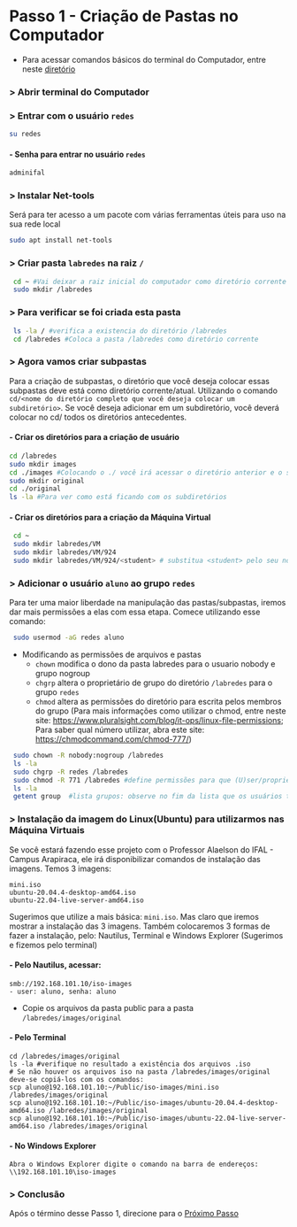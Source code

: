 # Passo 1 - Criação de Pastas no Computador
- Para acessar comandos básicos do terminal do Computador, entre neste [diretório](https://github.com/Josival/TrabalhoRedes/blob/main/Projeto/Comandos%20B%C3%A1sicos.md)


### > Abrir terminal do Computador


### > Entrar com o usuário ``redes``
```bash
su redes
```
#### - Senha para entrar no usuário ``redes``
```bash
adminifal
```


### > Instalar Net-tools
Será para ter acesso a um pacote com várias ferramentas úteis para uso na sua rede local
```bash
sudo apt install net-tools
```


### > Criar pasta ``labredes`` na raiz ``/``
```bash
 cd ~ #Vai deixar a raiz inicial do computador como diretório corrente
 sudo mkdir /labredes
```


### > Para verificar se foi criada esta pasta
```bash
 ls -la / #verifica a existencia do diretório /labredes
 cd /labredes #Coloca a pasta /labredes como diretório corrente
```


### > Agora vamos criar subpastas

Para a criação de subpastas, o diretório que você deseja colocar essas subpastas deve está como diretório corrente/atual. Utilizando o comando ``cd/<nome do diretório completo que você deseja colocar um subdiretório>``. Se você deseja adicionar em um subdiretório, você deverá colocar no cd/ todos os diretórios antecedentes.

#### - Criar os diretórios para a criação de usuário
 ```bash
 cd /labredes 
 sudo mkdir images
 cd ./images #Colocando o ./ você irá acessar o diretório anterior e o subdiretório que você quer acessar atualmente. Seria o mesmo que: cd /labredes/images
 sudo mkdir original 
 cd ./original
 ls -la #Para ver como está ficando com os subdiretórios
 ```
#### - Criar os diretórios para a criação da Máquina Virtual
```bash
 cd ~
 sudo mkdir labredes/VM
 sudo mkdir labredes/VM/924
 sudo mkdir labredes/VM/924/<student> # substitua <student> pelo seu nome
```


### > Adicionar o usuário ``aluno`` ao grupo ``redes``
Para ter uma maior liberdade na manipulação das pastas/subpastas, iremos dar mais permissões a elas com essa etapa. Comece utilizando esse comando: 
```bash
 sudo usermod -aG redes aluno
```
* Modificando as permissões de arquivos e pastas
   * ``chown`` modifica o dono da pasta labredes para o usuario nobody e grupo nogroup
   * ``chgrp`` altera o proprietário de grupo do diretório ``/labredes`` para o grupo ``redes``
   * ``chmod`` altera as permissões do diretório para escrita pelos membros do grupo (Para mais informações como utilizar o chmod, entre neste site: https://www.pluralsight.com/blog/it-ops/linux-file-permissions; Para saber qual número utilizar, abra este site: https://chmodcommand.com/chmod-777/)
```bash
 sudo chown -R nobody:nogroup /labredes
 ls -la
 sudo chgrp -R redes /labredes
 sudo chmod -R 771 /labredes #define permissões para que (U)ser/proprietário possa ler, escrever e executar. (G)roup pode ler, escrever e executar. (O)outros não podem ler, não podem escrever e podem executar
 ls -la
 getent group  #lista grupos: observe no fim da lista que os usuários também possuem grupos
```


### > Instalação da imagem do Linux(Ubuntu) para utilizarmos nas Máquina Virtuais

Se você estará fazendo esse projeto com o Professor Alaelson do IFAL - Campus Arapiraca, ele irá disponibilizar comandos de instalação das imagens. Temos 3 imagens:
```
mini.iso
ubuntu-20.04.4-desktop-amd64.iso
ubuntu-22.04-live-server-amd64.iso
```
Sugerimos que utilize a mais básica: ``mini.iso``. Mas claro que iremos mostrar a instalação das 3 imagens. Também colocaremos 3 formas de fazer a instalação, pelo: Nautilus, Terminal e Windows Explorer (Sugerimos e fizemos pelo terminal)

#### - Pelo Nautilus, acessar:

	smb://192.168.101.10/iso-images
	- user: aluno, senha: aluno
  - Copie os arquivos da pasta public para a pasta  ``/labredes/images/original``

#### - Pelo Terminal 

```shell
cd /labredes/images/original
ls -la #verifique no resultado a existência dos arquivos .iso
# Se não houver os arquivos iso na pasta /labredes/images/original deve-se copiá-los com os comandos:
scp aluno@192.168.101.10:~/Public/iso-images/mini.iso /labredes/images/original
scp aluno@192.168.101.10:~/Public/iso-images/ubuntu-20.04.4-desktop-amd64.iso /labredes/images/original
scp aluno@192.168.101.10:~/Public/iso-images/ubuntu-22.04-live-server-amd64.iso /labredes/images/original
```

#### - No Windows Explorer
```
Abra o Windows Explorer digite o comando na barra de endereços: \\192.168.101.10\iso-images
```


### > Conclusão
Após o término desse Passo 1, direcione para o [Próximo Passo](https://github.com/Josival/TrabalhoRedes/blob/main/Projeto/PC's/PC1/Passo%202.md)
